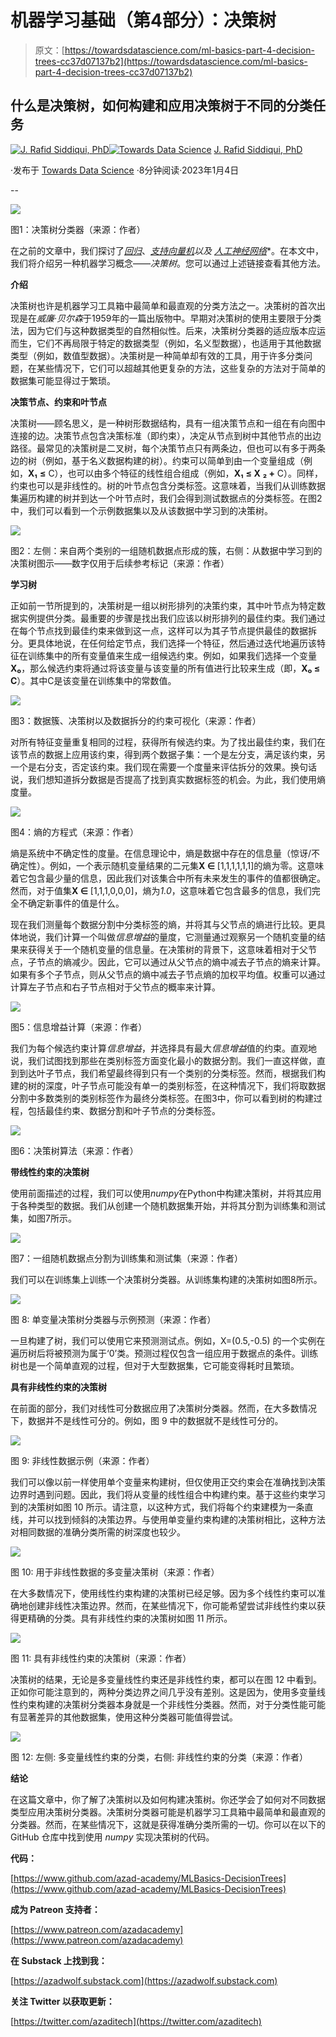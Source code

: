 # 机器学习基础（第4部分）：决策树

> 原文：[https://towardsdatascience.com/ml-basics-part-4-decision-trees-cc37d07137b2](https://towardsdatascience.com/ml-basics-part-4-decision-trees-cc37d07137b2)

## **什么是决策树，如何构建和应用决策树于不同的分类任务**

[](https://azad-wolf.medium.com/?source=post_page-----cc37d07137b2--------------------------------)[![J. Rafid Siddiqui, PhD](../Images/02280890ed87239c75cbcbfa7c5d686c.png)](https://azad-wolf.medium.com/?source=post_page-----cc37d07137b2--------------------------------)[](https://towardsdatascience.com/?source=post_page-----cc37d07137b2--------------------------------)[![Towards Data Science](../Images/a6ff2676ffcc0c7aad8aaf1d79379785.png)](https://towardsdatascience.com/?source=post_page-----cc37d07137b2--------------------------------) [J. Rafid Siddiqui, PhD](https://azad-wolf.medium.com/?source=post_page-----cc37d07137b2--------------------------------)

·发布于 [Towards Data Science](https://towardsdatascience.com/?source=post_page-----cc37d07137b2--------------------------------) ·8分钟阅读·2023年1月4日

--

![](../Images/854204edb68a795f1f9cc7135d68d19a.png)

图1：决策树分类器（来源：作者）

在之前的文章中，我们探讨了[*回归*](https://azad-wolf.medium.com/ml-basics-part-1-regression-a-gateway-method-to-machine-learning-36d54d233907)、[*支持向量机*](https://azad-wolf.medium.com/ml-basics-part-2-support-vector-machines-ac4defba2615)*以及* [*人工神经网络*](https://azad-wolf.medium.com/ml-basics-part-3-artificial-neural-networks-879851bcd217)*。在本文中，我们将介绍另一种机器学习概念——*决策树*。您可以通过上述链接查看其他方法。

**介绍**

决策树也许是机器学习工具箱中最简单和最直观的分类方法之一。决策树的首次出现是在*威廉·贝尔森*于1959年的一篇出版物中。早期对决策树的使用主要限于分类法，因为它们与这种数据类型的自然相似性。后来，决策树分类器的适应版本应运而生，它们不再局限于特定的数据类型（例如，名义型数据），也适用于其他数据类型（例如，数值型数据）。决策树是一种简单却有效的工具，用于许多分类问题，在某些情况下，它们可以超越其他更复杂的方法，这些复杂的方法对于简单的数据集可能显得过于繁琐。

**决策节点、约束和叶节点**

决策树——顾名思义，是一种树形数据结构，具有一组决策节点和一组在有向图中连接的边。决策节点包含决策标准（即约束），决定从节点到树中其他节点的出边路径。最常见的决策树是二叉树，每个决策节点只有两条边，但也可以有多于两条边的树（例如，基于名义数据构建的树）。约束可以简单到由一个变量组成（例如，**X₁** **≤** C），也可以由多个特征的线性组合组成（例如，**X₁** **≤ X** **₂ +** C）。同样，约束也可以是非线性的。树的叶节点包含分类标签。这意味着，当我们从训练数据集遍历构建的树并到达一个叶节点时，我们会得到测试数据点的分类标签。在图2中，我们可以看到一个示例数据集以及从该数据中学习到的决策树。

![](../Images/754897976473b07e3a965f21b4121f14.png)

图2：左侧：来自两个类别的一组随机数据点形成的簇，右侧：从数据中学习到的决策树图示——数字仅用于后续参考标记（来源：作者）

**学习树**

正如前一节所提到的，决策树是一组以树形排列的决策约束，其中叶节点为特定数据实例提供分类。最重要的步骤是找出我们应该以树形排列的最佳约束。我们通过在每个节点找到最佳约束来做到这一点，这样可以为其子节点提供最佳的数据拆分。更具体地说，在任何给定节点，我们选择一个特征，然后通过迭代地遍历该特征在训练集中的所有变量值来生成一组候选约束。例如，如果我们选择一个变量**X₀**，那么候选约束将通过将该变量与该变量的所有值进行比较来生成（即，**X₀ ≤ C**）。其中C是该变量在训练集中的常数值。

![](../Images/46b1c8f589e09f34d25e47e4bd0ee408.png)

图3：数据簇、决策树以及数据拆分的约束可视化（来源：作者）

对所有特征变量重复相同的过程，获得所有候选约束。为了找出最佳约束，我们在该节点的数据上应用该约束，得到两个数据子集：一个是左分支，满足该约束，另一个是右分支，否定该约束。我们现在需要一个度量来评估拆分的效果。换句话说，我们想知道拆分数据是否提高了找到真实数据标签的机会。为此，我们使用熵度量。

![](../Images/ae3ad3326d1535abe356fb4745bd12ee.png)

图4：熵的方程式（来源：作者）

熵是系统中不确定性的度量。在信息理论中，熵是数据中存在的信息量（惊讶/不确定性）。例如，一个表示随机变量结果的二元集**X ∈** [1,1,1,1,1,1]的熵为零。这意味着它包含最少量的信息，因此我们对该集合中所有未来发生的事件的值都很确定。然而，对于值集**X ∈** [1,1,1,0,0,0]，熵为*1.0*，这意味着它包含最多的信息，我们完全不确定新事件的值是什么。

现在我们测量每个数据分割中分类标签的熵，并将其与父节点的熵进行比较。更具体地说，我们计算一个叫做*信息增益*的量度，它测量通过观察另一个随机变量的结果来获得关于一个随机变量的信息量。在决策树的背景下，这意味着相对于父节点，子节点的熵减少。因此，它可以通过从父节点的熵中减去子节点的熵来计算。如果有多个子节点，则从父节点的熵中减去子节点熵的加权平均值。权重可以通过计算左子节点和右子节点相对于父节点的概率来计算。

![](../Images/21919f25a9df3cc289c0cbb3e46328b6.png)

图5：信息增益计算（来源：作者）

我们为每个候选约束计算*信息增益*，并选择具有最大*信息增益*值的约束。直观地说，我们试图找到那些在类别标签方面变化最小的数据分割。我们一直这样做，直到到达叶子节点，我们希望最终得到只有一个类别的分类标签。然而，根据我们构建的树的深度，叶子节点可能没有单一的类别标签，在这种情况下，我们将取数据分割中多数类别的类别标签作为最终分类标签。在图3中，你可以看到树的构建过程，包括最佳约束、数据分割和叶子节点的分类标签。

![](../Images/4f5ae8937f0bbae556a242a4dfa315dd.png)

图6：决策树算法（来源：作者）

**带线性约束的决策树**

使用前面描述的过程，我们可以使用*numpy*在Python中构建决策树，并将其应用于各种类型的数据。我们从创建一个随机数据集开始，并将其分割为训练集和测试集，如图7所示。

![](../Images/2123f86b9c1753899773e10652aca5e0.png)

图7：一组随机数据点分割为训练集和测试集（来源：作者）

我们可以在训练集上训练一个决策树分类器。从训练集构建的决策树如图8所示。

![](../Images/6fd311c87895323e1d499730f1efd97a.png)

图 8: 单变量决策树分类器与示例预测（来源：作者）

一旦构建了树，我们可以使用它来预测测试点。例如，X=(0.5,-0.5) 的一个实例在遍历树后将被预测为属于‘0’类。预测过程仅包含一组应用于数据点的条件。训练树也是一个简单直观的过程，但对于大型数据集，它可能变得耗时且繁琐。

**具有非线性约束的决策树**

在前面的部分，我们对线性可分数据应用了决策树分类器。然而，在大多数情况下，数据并不是线性可分的。例如，图 9 中的数据就不是线性可分的。

![](../Images/750a8fabca60be967e9eb2c25b31f985.png)

图 9: 非线性数据示例（来源：作者）

我们可以像以前一样使用单个变量来构建树，但仅使用正交约束会在准确找到决策边界时遇到问题。因此，我们将从变量的线性组合中构建约束。基于这些约束学习到的决策树如图 10 所示。请注意，以这种方式，我们将每个约束建模为一条直线，并可以找到倾斜的决策边界。与使用单变量约束构建的决策树相比，这种方法对相同数据的准确分类所需的树深度也较少。

![](../Images/6721da8de1ca74c2b4a8b3d79cabd98e.png)

图 10: 用于非线性数据的多变量决策树（来源：作者）

在大多数情况下，使用线性约束构建的决策树已经足够。因为多个线性约束可以准确地创建非线性决策边界。然而，在某些情况下，你可能希望尝试非线性约束以获得更精确的分类。具有非线性约束的决策树如图 11 所示。

![](../Images/4eb482af4c11a806e712b1c4cc98e7ef.png)

图 11: 具有非线性约束的决策树（来源：作者）

决策树的结果，无论是多变量线性约束还是非线性约束，都可以在图 12 中看到。正如你可能注意到的，两种分类边界之间几乎没有差别。这是因为，使用多变量线性约束构建的决策树分类器本身就是一个非线性分类器。然而，对于分类性能可能有显著差异的其他数据集，使用这种分类器可能值得尝试。

![](../Images/c635f844af8ff483a8850478cc9112b2.png)

图 12: 左侧: 多变量线性约束的分类，右侧: 非线性约束的分类（来源：作者）

**结论**

在这篇文章中，你了解了决策树以及如何构建决策树。你还学会了如何对不同数据类型应用决策树分类器。决策树分类器可能是机器学习工具箱中最简单和最直观的分类器。然而，在某些情况下，这就是获得准确分类所需的一切。你可以在以下的 GitHub 仓库中找到使用 *numpy* 实现决策树的代码。

**代码：**

[https://www.github.com/azad-academy/MLBasics-DecisionTrees](https://www.github.com/azad-academy/MLBasics-DecisionTrees)

**成为 Patreon 支持者：**

[https://www.patreon.com/azadacademy](https://www.patreon.com/azadacademy)

**在 Substack 上找到我：**

[https://azadwolf.substack.com](https://azadwolf.substack.com)

**关注 Twitter 以获取更新：**

[https://twitter.com/azaditech](https://twitter.com/azaditech)
